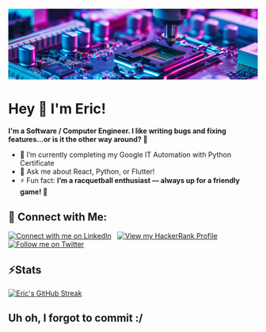 ![](https://raw.githubusercontent.com/eric-zamora-tech/eric-zamora-tech/main/assets/hero.jpg)

# Hey 👋 I'm Eric!
**I'm a Software / Computer Engineer. I like writing bugs and fixing features...or is it the other way around?  🥸**

- 🌱 I’m currently completing my Google IT Automation with Python Certificate
- 💬 Ask me about React, Python, or Flutter!
- ⚡ Fun fact: **I’m a racquetball enthusiast — always up for a friendly game! 🏓**

## 🔗 Connect with Me:

[![Connect with me on LinkedIn](https://img.shields.io/badge/LinkedIn-0072b1?style=flat&logo=linkedin)](https://www.linkedin.com/in/eric-zamora-tech/)  &nbsp;  [![View my HackerRank Profile](https://img.shields.io/badge/HackerRank-00903d?style=flat&logo=hackerrank&logoColor=ffffff)](https://www.hackerrank.com/profile/eric_zamora_in)  &nbsp;  [![Follow me on Twitter](https://img.shields.io/badge/X%20(Formerly%20Twitter)-ffffff?style=flat&logo=x&logoColor=000000)](https://x.com/EricZamora_Tech)

## ⚡Stats
[![Eric's GitHub Streak](https://streak-stats.demolab.com?user=eric-zamora-tech&theme=dark-minimalist&hide_border=true&border_radius=20&date_format=M%20j%5B%2C%20Y%5D)](https://git.io/streak-stats)
## Uh oh, I forgot to commit :/
